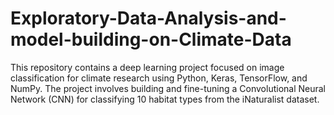 # Exploratory-Data-Analysis-and-model-building-on-Climate-Data
This repository contains a deep learning project focused on image classification for climate research using Python, Keras, TensorFlow, and NumPy. The project involves building and fine-tuning a Convolutional Neural Network (CNN) for classifying 10 habitat types from the iNaturalist dataset.
